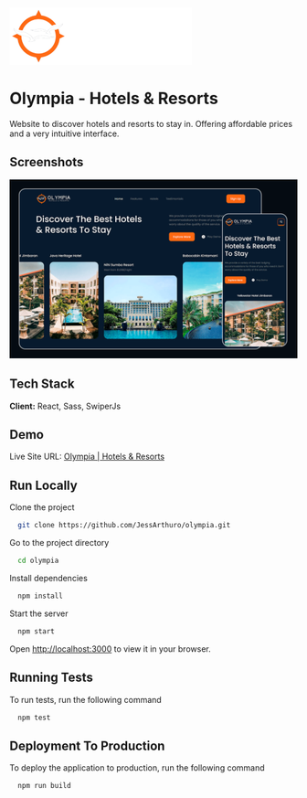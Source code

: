 <img src="./src/img/logo_olympia1.png" alt="Logo Olympia" height="100" />


# Olympia - Hotels & Resorts

Website to discover hotels and resorts to stay in. Offering affordable prices and a very intuitive interface.


## Screenshots

![Screenshot](./public/screenshot-olympia.png "Desktop and Mobile Screenshot")


## Tech Stack

**Client:** React, Sass, SwiperJs


## Demo

Live Site URL: [Olympia | Hotels & Resorts](https://jsarthuro-olympia.netlify.app/)


## Run Locally

Clone the project

```bash
  git clone https://github.com/JessArthuro/olympia.git
```

Go to the project directory

```bash
  cd olympia
```

Install dependencies

```bash
  npm install
```

Start the server

```bash
  npm start
```

Open [http://localhost:3000](http://localhost:3000) to view it in your browser.


## Running Tests

To run tests, run the following command

```bash
  npm test
```


## Deployment To Production

To deploy the application to production, run the following command

```bash
  npm run build
```